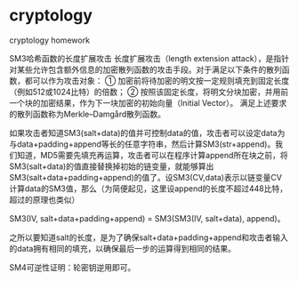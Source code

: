 # cryptology

cryptology homework

SM3哈希函数的长度扩展攻击
长度扩展攻击（length extension attack），是指针对某些允许包含额外信息的加密散列函数的攻击手段。对于满足以下条件的散列函数，都可以作为攻击对象：
① 加密前将待加密的明文按一定规则填充到固定长度（例如512或1024比特）的倍数；
② 按照该固定长度，将明文分块加密，并用前一个块的加密结果，作为下一块加密的初始向量（Initial Vector）。
满足上述要求的散列函数称为Merkle–Damgård散列函数。

如果攻击者知道SM3(salt+data)的值并可控制data的值，攻击者可以设定data为与data+padding+append等长的任意字符串，然后计算SM3(str+append)。我们知道，MD5需要先填充再运算，攻击者可以在程序计算append所在块之前，将SM3(salt+data)的值直接替换掉初始的链变量，就能够算出SM3(salt+data+padding+append)的值了。设SM3(CV,data)表示以链变量CV计算data的SM3值，那么（为简便起见，这里设append的长度不超过448比特，超过的原理也类似）

SM3(IV, salt+data+padding+append) = SM3(SM3(IV, salt+data), append)。

之所以要知道salt的长度，是为了确保salt+data+padding+append和攻击者输入的data拥有相同的填充，以确保最后一步的运算得到相同的结果。

SM4可逆性证明：轮密钥逆用即可。

